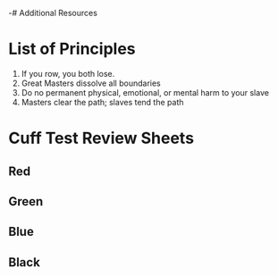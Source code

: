 
-# Additional Resources

# List of Principles

1. If you row, you both lose.
2. Great Masters dissolve all boundaries
3. Do no permanent physical, emotional, or mental harm to your slave
4. Masters clear the path; slaves tend the path

# Cuff Test Review Sheets

## Red
## Green
## Blue
## Black

# 
